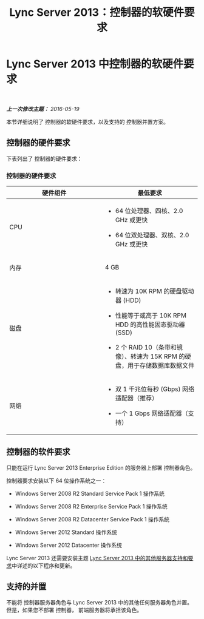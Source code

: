 ﻿---
title: Lync Server 2013：控制器的软硬件要求
TOCTitle: 控制器的软硬件要求
ms:assetid: 747b701e-7f97-46fe-91c5-1e8d9addf9f7
ms:mtpsurl: https://technet.microsoft.com/zh-cn/library/Gg398560(v=OCS.15)
ms:contentKeyID: 49313256
ms.date: 05/19/2016
mtps_version: v=OCS.15
ms.translationtype: HT
---

# Lync Server 2013 中控制器的软硬件要求

 

_**上一次修改主题：** 2016-05-19_

本节详细说明了 控制器的软硬件要求，以及支持的 控制器并置方案。

## 控制器的硬件要求

下表列出了 控制器的硬件要求：

### 控制器的硬件要求

<table>
<colgroup>
<col style="width: 50%" />
<col style="width: 50%" />
</colgroup>
<thead>
<tr class="header">
<th>硬件组件</th>
<th>最低要求</th>
</tr>
</thead>
<tbody>
<tr class="odd">
<td><p>CPU</p></td>
<td><ul>
<li><p>64 位处理器、四核、2.0 GHz 或更快</p></li>
<li><p>64 位双处理器、双核、2.0 GHz 或更快</p></li>
</ul></td>
</tr>
<tr class="even">
<td><p>内存</p></td>
<td><p>4 GB</p></td>
</tr>
<tr class="odd">
<td><p>磁盘</p></td>
<td><ul>
<li><p>转速为 10K RPM 的硬盘驱动器 (HDD)</p></li>
<li><p>性能等于或高于 10K RPM HDD 的高性能固态驱动器 (SSD)</p></li>
<li><p>2 个 RAID 10（条带和镜像）、转速为 15K RPM 的硬盘，用于存储数据库数据文件</p></li>
</ul></td>
</tr>
<tr class="even">
<td><p>网络</p></td>
<td><ul>
<li><p>双 1 千兆位每秒 (Gbps) 网络适配器（推荐）</p></li>
<li><p>一个 1 Gbps 网络适配器（支持）</p></li>
</ul></td>
</tr>
</tbody>
</table>


## 控制器的软件要求

只能在运行 Lync Server 2013 Enterprise Edition 的服务器上部署 控制器角色。

控制器要求安装以下 64 位操作系统之一：

  - Windows Server 2008 R2 Standard Service Pack 1 操作系统

  - Windows Server 2008 R2 Enterprise Service Pack 1 操作系统

  - Windows Server 2008 R2 Datacenter Service Pack 1 操作系统

  - Windows Server 2012 Standard 操作系统

  - Windows Server 2012 Datacenter 操作系统

Lync Server 2013 还需要安装主题 [Lync Server 2013 中的其他服务器支持和要求](lync-server-2013-additional-server-support-and-requirements.md)中详述的以下程序和更新。

## 支持的并置

不能将 控制器服务器角色与 Lync Server 2013 中的其他任何服务器角色并置。但是，如果您不部署 控制器， 前端服务器将承担该角色。

